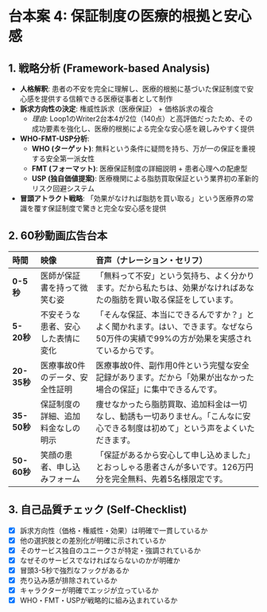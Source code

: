 # 台本案 4: 保証制度の医療的根拠と安心感

## 1. 戦略分析 (Framework-based Analysis)

* **人格解釈**: 患者の不安を完全に理解し、医療的根拠に基づいた保証制度で安心感を提供する信頼できる医療従事者として制作
* **訴求方向性の決定**: 権威性訴求（医療保証） + 価格訴求の複合
    * *理由*: Loop1のWriter2台本4が2位（140点）と高評価だったため、その成功要素を強化し、医療的根拠による完全な安心感を親しみやすく提供
* **WHO-FMT-USP分析**:
    * **WHO (ターゲット)**: 無料という条件に疑問を持ち、万が一の保証を重視する安全第一派女性
    * **FMT (フォーマット)**: 医療保証制度の詳細説明 + 患者心理への配慮型
    * **USP (独自価値提案)**: 医療機関による脂肪買取保証という業界初の革新的リスク回避システム
* **冒頭アトラクト戦略**: 「効果がなければ脂肪を買い取る」という医療界の常識を覆す保証制度で驚きと完全な安心感を提供

## 2. 60秒動画広告台本

| 時間      | 映像                               | 音声（ナレーション・セリフ）                               | 
| :-------- | :--------------------------------- | :--------------------------------------------------------- |
| **0-5秒** | 医師が保証書を持って微笑む姿 | 「無料って不安」という気持ち、よく分かります。だから私たちは、効果がなければあなたの脂肪を買い取る保証をしています。 |
| **5-20秒**| 不安そうな患者、安心した表情に変化 | 「そんな保証、本当にできるんですか？」とよく聞かれます。はい、できます。なぜなら50万件の実績で99%の方が効果を実感されているからです。 |
| **20-35秒**| 医療事故0件のデータ、安全性証明 | 医療事故0件、副作用0件という完璧な安全記録があります。だから「効果が出なかった場合の保証」に集中できるんです。 |
| **35-50秒**| 保証制度の詳細、追加料金なしの明示 | 痩せなかったら脂肪買取、追加料金は一切なし、勧誘も一切ありません。「こんなに安心できる制度は初めて」という声をよくいただきます。 |
| **50-60秒**| 笑顔の患者、申し込みフォーム | 「保証があるから安心して申し込めました」とおっしゃる患者さんが多いです。126万円分を完全無料、先着5名様限定です。 |

## 3. 自己品質チェック (Self-Checklist)

- [x] 訴求方向性（価格・権威性・効果）は明確で一貫しているか
- [x] 他の選択肢との差別化が明確に示されているか
- [x] そのサービス独自のユニークさが特定・強調されているか
- [x] なぜそのサービスでなければならないのかが明確か
- [x] 冒頭3-5秒で強烈なフックがあるか
- [x] 売り込み感が排除されているか
- [x] キャラクターが明確でエッジが立っているか
- [x] WHO・FMT・USPが戦略的に組み込まれているか